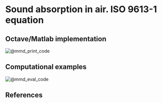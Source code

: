 # Sound absorption in air. ISO 9613-1 equation

## Octave/Matlab implementation

![@mmd_print_code]($/sonar_m/toolbox/sound_absorption/sound_absorption_air_iso.m)

## Computational examples

![@mmd_eval_code]($/sonar_m/example/sound_absorption/sound_absorption_air_iso_ex_1.m)

## References
